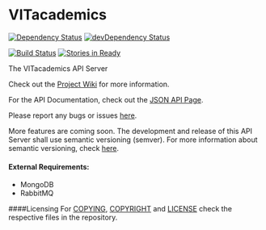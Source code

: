 VITacademics
============

[![Dependency Status](https://david-dm.org/aneesh-neelam/VITacademics.svg)](https://david-dm.org/aneesh-neelam/VITacademics)
[![devDependency Status](https://david-dm.org/aneesh-neelam/VITacademics/dev-status.svg)](https://david-dm.org/aneesh-neelam/VITacademics#info=devDependencies)

[![Build Status](https://semaphoreci.com/api/v1/projects/d25d5145-bbfe-46cd-8b93-32ec54c63140/455852/badge.svg)](https://semaphoreci.com/aneesh-neelam/vitacademics)
[![Stories in Ready](https://badge.waffle.io/aneesh-neelam/VITacademics.png?label=ready&title=Ready)](https://waffle.io/aneesh-neelam/VITacademics)

The VITacademics API Server

Check out the [Project Wiki](https://github.com/aneesh-neelam/VITacademics/wiki) for more information.

For the API Documentation, check out the [JSON API Page](https://github.com/aneesh-neelam/VITacademics/wiki/JSON-API).

Please report any bugs or issues [here](https://github.com/aneesh-neelam/VITacademics/issues).

More features are coming soon. The development and release of this API Server shall use semantic versioning (semver). For more information about semantic versioning, check [here](http://semver.org/).

#### External Requirements:
* MongoDB
* RabbitMQ

####Licensing
For [COPYING](https://github.com/saurabhsjoshi/VITacademics-for-Android/blob/master/COPYING), [COPYRIGHT](https://github.com/saurabhsjoshi/VITacademics-for-Android/blob/master/COPYRIGHT) and [LICENSE](https://github.com/saurabhsjoshi/VITacademics-for-Android/blob/master/LICENSE) check the respective files in the repository.

